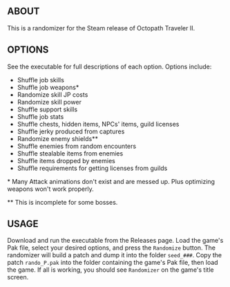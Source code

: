 ## ABOUT

This is a randomizer for the Steam release of Octopath Traveler II.

## OPTIONS

See the executable for full descriptions of each option. Options include:

* Shuffle job skills
* Shuffle job weapons\*
* Randomize skill JP costs
* Randomize skill power
* Shuffle support skills
* Shuffle job stats
* Shuffle chests, hidden items, NPCs' items, guild licenses
* Shuffle jerky produced from captures
* Randomize enemy shields\*\*
* Shuffle enemies from random encounters
* Shuffle stealable items from enemies
* Shuffle items dropped by enemies
* Shuffle requirements for getting licenses from guilds

\* Many Attack animations don't exist and are messed up. Plus optimizing weapons won't work properly.

\*\* This is incomplete for some bosses.

## USAGE

Download and run the executable from the Releases page. Load the
game's Pak file, select your desired options, and press the
`Randomize` button. The randomizer will build a patch and dump it into
the folder `seed_###`. Copy the patch `rando_P.pak` into the folder
containing the game's Pak file, then load the game. If all is working,
you should see `Randomizer` on the game's title screen.

